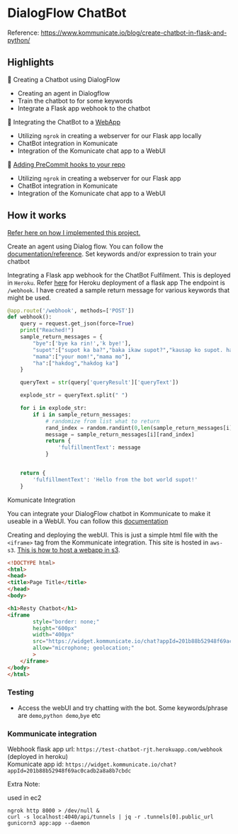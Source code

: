 #  DialogFlow ChatBot

Reference: https://www.kommunicate.io/blog/create-chatbot-in-flask-and-python/


## Highlights

🍭 Creating a Chatbot using DialogFlow
- Creating an agent in Dialogflow
- Train the chatbot to for some keywords
- Integrate a Flask app webhook to the chatbot

🍭 Integrating the ChatBot to a [WebApp](http://resty-chatbot.com.s3-website-ap-southeast-1.amazonaws.com/)
- Utilizing `ngrok` in creating a webserver for our Flask app locally
- ChatBot integration in Komunicate
- Integration of the Komunicate chat app to a WebUI


🍭 [Adding PreCommit hooks to your repo](https://github.com/rjtronco/DialogFlow-Flask-App-Webhook/blob/main/pre-commit.md)
- Utilizing `ngrok` in creating a webserver for our Flask app
- ChatBot integration in Komunicate
- Integration of the Komunicate chat app to a WebUI


## How it works

[Refer here on how I implemented this project.](https://github.com/rjtronco/DialogFlow-Flask-App-Webhook/blob/main/Chatbot%20Dev%20and%20Testing%20Documentation.pdf)

Create an agent using Dialog flow. You can follow the [documentation/reference](https://www.kommunicate.io/blog/create-chatbot-in-flask-and-python/).
Set keywords and/or expression to train your chatbot

Integrating a Flask app webhook for the ChatBot Fulfilment. This is deployed in `Heroku`. Refer [here](https://devcenter.heroku.com/articles/github-integration) for Heroku deployment of a flask app
The endpoint is `/webhook`. 
I have created a sample return message for various keywords that might be used. 

```python
@app.route('/webhook', methods=['POST'])
def webhook():
    query = request.get_json(force=True)
    print("Reached!")
    sample_return_messages = {
        "bye":['bye ka rin!','k bye!'],
        "supot":["supot ka ba?","baka ikaw supot?","kausap ko supot. haha"],
        "mama":["your mom!","mama mo"],
        "ha":["hakdog","hakdog ka"]
    }

    queryText = str(query['queryResult']['queryText'])

    explode_str = queryText.split(" ")

    for i in explode_str:
        if i in sample_return_messages:
            # randomize from list what to return
            rand_index = random.randint(0,len(sample_return_messages[i])-1)
            message = sample_return_messages[i][rand_index]
            return {
                'fulfillmentText': message
            }


    return {
        'fulfillmentText': 'Hello from the bot world supot!'
    }

```


Komunicate Integration
 
You can integrate your DialogFlow chatbot in Kommunicate to make it useable in a WebUI. You can follow this [documentation](https://www.kommunicate.io/blog/integrate-bot-using-dialogflow-in-kommunicate/)



Creating and deploying the webUI. This is just a simple html file with the `<iframe>` tag from the Kommunicate integration.
This site is hosted in `aws-s3`. [This is how to host a webapp in s3](https://docs.aws.amazon.com/AmazonS3/latest/userguide/WebsiteHosting.html).
```html
<!DOCTYPE html>
<html>
<head>
<title>Page Title</title>
</head>
<body>

<h1>Resty Chatbot</h1>
<iframe
        style="border: none;"
        height="600px"
        width="400px"
        src="https://widget.kommunicate.io/chat?appId=201b88b52948f69ac0cadb2a8a8b7cbdc"
        allow="microphone; geolocation;"
        >
    </iframe>
</body>
</html>

```


### Testing
  - Access the webUI and try chatting with the bot. Some keywords/phrase are `demo`,`python demo`,`bye` etc


### Kommunicate integration

Webhook flask app url: `https://test-chatbot-rjt.herokuapp.com/webhook` (deployed in heroku) </br>
Komunicate app id: `https://widget.kommunicate.io/chat?appId=201b88b52948f69ac0cadb2a8a8b7cbdc` </br>




Extra Note:

used in ec2
```
ngrok http 8000 > /dev/null &
curl -s localhost:4040/api/tunnels | jq -r .tunnels[0].public_url
gunicorn3 app:app --daemon
